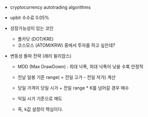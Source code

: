 - cryptocurrency autotrading algorithms

- upbit 수수료 0.05%

- 성장가능성이 있는 코인

  - 폴카닷 (DOT/KRE)
  - 코스모스 (ATOM/KRW)
    중에서 투자를 하고 싶은데?

- 변동성 돌파 전략 (래리 윌리암스)

  - MDD (Max DrawDown) : 최대 낙폭, 최대 낙폭이 낮을 수록 안정적
  - 전날 일봉 기준 range( = 전일 고가 - 전일 저가) 계산
  - 당일 가격이 당일 시가 + 전일 range \* K를 넘어갈 경우 매수
  - 익일 시가 기준으로 매도

  - 즉, k값 설정이 핵심이다.
